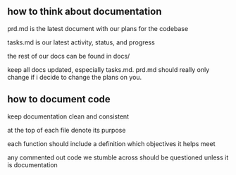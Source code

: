 ## how to think about documentation

prd.md is the latest document with our plans for the codebase

tasks.md is our latest activity, status, and progress

the rest of our docs can be found in docs/

keep all docs updated, especially tasks.md. prd.md should really only change if i decide to change the plans on you.

## how to document code
keep documentation clean and consistent

at the top of each file denote its purpose

each function should include a definition which objectives it helps meet

any commented out code we stumble across should be questioned unless it is documentation